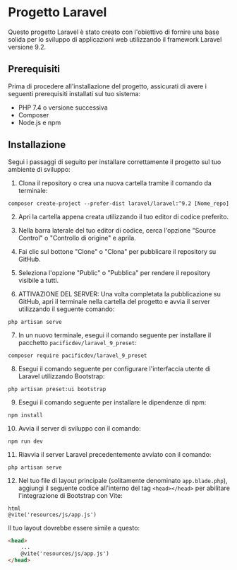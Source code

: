 # Progetto Laravel

Questo progetto Laravel è stato creato con l'obiettivo di fornire una base solida per lo sviluppo di applicazioni web utilizzando il framework Laravel versione 9.2.

## Prerequisiti

Prima di procedere all'installazione del progetto, assicurati di avere i seguenti prerequisiti installati sul tuo sistema:

- PHP 7.4 o versione successiva
- Composer
- Node.js e npm

## Installazione

Segui i passaggi di seguito per installare correttamente il progetto sul tuo ambiente di sviluppo:

1. Clona il repository o crea una nuova cartella tramite il comando da terminale:

```
composer create-project --prefer-dist laravel/laravel:^9.2 [Nome_repo]
```


2. Apri la cartella appena creata utilizzando il tuo editor di codice preferito.

3. Nella barra laterale del tuo editor di codice, cerca l'opzione "Source Control" o "Controllo di origine" e aprila.

4. Fai clic sul bottone "Clone" o "Clona" per pubblicare il repository su GitHub.

5. Seleziona l'opzione "Public" o "Pubblica" per rendere il repository visibile a tutti.

6. ATTIVAZIONE DEL SERVER: Una volta completata la pubblicazione su GitHub, apri il terminale nella cartella del progetto e avvia il server utilizzando il seguente comando:

```
php artisan serve
```


7. In un nuovo terminale, esegui il comando seguente per installare il pacchetto `pacificdev/laravel_9_preset`:

```
composer require pacificdev/laravel_9_preset
```


8. Esegui il comando seguente per configurare l'interfaccia utente di Laravel utilizzando Bootstrap:

```
php artisan preset:ui bootstrap
```

9. Esegui il comando seguente per installare le dipendenze di npm:

```
npm install
```


10. Avvia il server di sviluppo con il comando:
 ```
 npm run dev
 ```

11. Riavvia il server Laravel precedentemente avviato con il comando:
 ```
 php artisan serve
 ```

12. Nel tuo file di layout principale (solitamente denominato `app.blade.php`), aggiungi il seguente codice all'interno del tag `<head></head>` per abilitare l'integrazione di Bootstrap con Vite:
 ```
 html
 @vite('resources/js/app.js')
 ```

Il tuo layout dovrebbe essere simile a questo:
```html
<head>
    ...
    @vite('resources/js/app.js')
</head>


